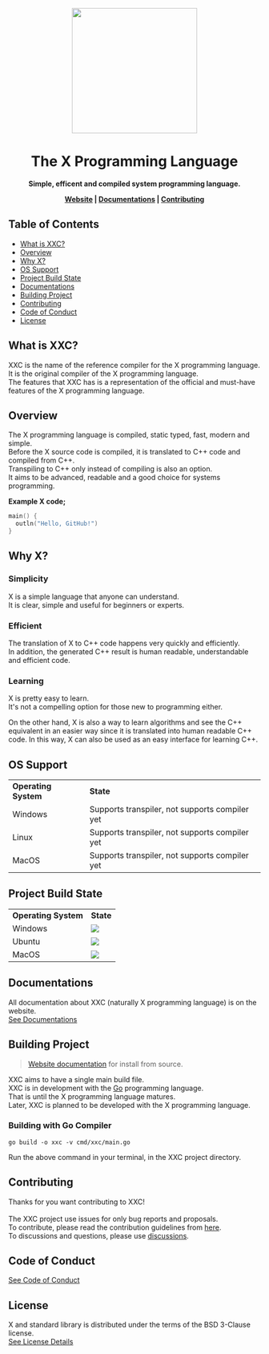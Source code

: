 <div align="center">
<p>
    <img width="250" src="https://raw.githubusercontent.com/the-xlang/resources/main/x.svg?sanitize=true">
</p>
<h1>The X Programming Language</h1>
<strong>Simple, efficent and compiled system programming language.

[Website](https://the-xlang.github.io/website/) |
[Documentations](https://the-xlang.github.io/website/pages/docs.html) |
[Contributing](https://the-xlang.github.io/website/pages/contributing.html)

</strong>
</div>

## Table of Contents
<div class="toc">
  <ul>
    <li><a href="#what-is-xxc">What is XXC?</li>
    <li><a href="#overview">Overview</a></li>
    <li><a href="#why-x">Why X?</a></li>
    <li><a href="#os-support">OS Support</a></li>
    <li><a href="#project-build-state">Project Build State</a></li>
    <li><a href="#documentations">Documentations</a></li>
    <li><a href="#building-project">Building Project</a></li>
    <li><a href="#contributing">Contributing</a></li>
    <li><a href="#code-of-conduct">Code of Conduct</a></li>
    <li><a href="#license">License</a></li>
  </ul>
</div>

<h2 id="what-is-xxc">What is XXC?</h2>
XXC is the name of the reference compiler for the X programming language. <br>
It is the original compiler of the X programming language. <br>
The features that XXC has is a representation of the official and must-have features of the X programming language.

<h2 id="overview">Overview</h2>

The X programming language is compiled, static typed, fast, modern and simple.<br>
Before the X source code is compiled, it is translated to C++ code and compiled from C++.<br>
Transpiling to C++ only instead of compiling is also an option.<br>
It aims to be advanced, readable and a good choice for systems programming.

<strong>Example X code;</strong>
```go
main() {
  outln("Hello, GitHub!")
}
```

<h2 id="why-x">Why X?</h2>

<h3>Simplicity</h3>

X is a simple language that anyone can understand. <br>
It is clear, simple and useful for beginners or experts.

<h3>Efficient</h3>

The translation of X to C++ code happens very quickly and efficiently. <br>
In addition, the generated C++ result is human readable, understandable and efficient code.

<h3>Learning</h3>

X is pretty easy to learn. <br>
It's not a compelling option for those new to programming either.

On the other hand, X is also a way to learn algorithms and see the C++ equivalent in an easier way since it is translated into human readable C++ code.
In this way, X can also be used as an easy interface for learning C++.

<h2 id="os-support">OS Support</h2>

<table>
    <tr>
        <td><strong>Operating System</strong></td>
        <td><strong>State</strong></td>
    </tr>
    <tr>
        <td>Windows</td>
        <td>Supports transpiler, not supports compiler yet</td>
    </tr>
    <tr>
        <td>Linux</td>
        <td>Supports transpiler, not supports compiler yet</td>
    </tr>
    <tr>
        <td>MacOS</td>
        <td>Supports transpiler, not supports compiler yet</td>
    </tr>
</table>

<h2 id="project-build-state">Project Build State</h2>

<table>
    <tr>
        <td><strong>Operating System</strong></td>
        <td><strong>State</strong></td>
    </tr>
    <tr>
        <td>Windows</td>
        <td>
            <a href="https://github.com/the-xlang/xxc/actions/workflows/windows.yml">
                <img src="https://github.com/the-xlang/xxc/actions/workflows/windows.yml/badge.svg")>
            </a>
        </td>
    </tr>
    <tr>
        <td>Ubuntu</td>
        <td>
            <a href="https://github.com/the-xlang/xxc/actions/workflows/ubuntu.yml">
                <img src="https://github.com/the-xlang/xxc/actions/workflows/ubuntu.yml/badge.svg")>
            </a>
        </td>
    </tr>
    <tr>
        <td>MacOS</td>
        <td>
            <a href="https://github.com/the-xlang/xxc/actions/workflows/macos.yml">
                <img src="https://github.com/the-xlang/xxc/actions/workflows/macos.yml/badge.svg")>
            </a>
        </td>
    </tr>
</table>

<h2 id="documentations">Documentations</h2>

All documentation about XXC (naturally X programming language) is on the website. <br>
[See Documentations](https://the-xlang.github.io/website/pages/docs.html)

<h2 id="building-project">Building Project</h2>

> [Website documentation](https://the-xlang.github.io/website/pages/docs.html?page=getting-started-install-from-source) for install from source.

XXC aims to have a single main build file. <br>
XXC is in development with the [Go](https://github.com/golang/go) programming language. <br>
That is until the X programming language matures. <br>
Later, XXC is planned to be developed with the X programming language.

### Building with Go Compiler
```
go build -o xxc -v cmd/xxc/main.go
```
Run the above command in your terminal, in the XXC project directory.

<h2 id="contributing">Contributing</h2>

Thanks for you want contributing to XXC!
<br><br>
The XXC project use issues for only bug reports and proposals. <br>
To contribute, please read the contribution guidelines from <a href="https://the-xlang.github.io/website/pages/contributing.html">here</a>. <br>
To discussions and questions, please use <a href="https://github.com/the-xlang/xxc/discussions">discussions</a>.

<h2 id="code-of-conduct">Code of Conduct</h2>

[See Code of Conduct](https://the-xlang.github.io/website/pages/code_of_conduct.html)

<h2 id="license">License</h2>

X and standard library is distributed under the terms of the BSD 3-Clause license. <br>
[See License Details](https://the-xlang.github.io/website/pages/license.html)
